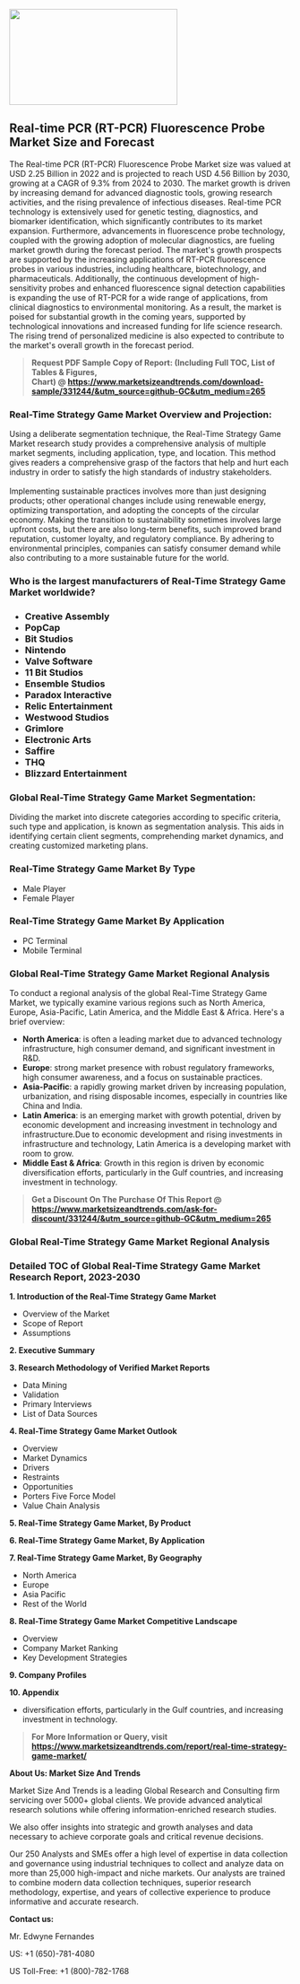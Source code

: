 <p><img class="alignnone size-medium wp-image-20088" src="https://ffe5etoiles.com/wp-content/uploads/2024/12/MST1-300x171.png" alt="" width="300" height="171" /></p><h2>Real-time PCR (RT-PCR) Fluorescence Probe Market Size and Forecast</h2><p>The Real-time PCR (RT-PCR) Fluorescence Probe Market size was valued at USD 2.25 Billion in 2022 and is projected to reach USD 4.56 Billion by 2030, growing at a CAGR of 9.3% from 2024 to 2030. The market growth is driven by increasing demand for advanced diagnostic tools, growing research activities, and the rising prevalence of infectious diseases. Real-time PCR technology is extensively used for genetic testing, diagnostics, and biomarker identification, which significantly contributes to its market expansion. Furthermore, advancements in fluorescence probe technology, coupled with the growing adoption of molecular diagnostics, are fueling market growth during the forecast period.  The market's growth prospects are supported by the increasing applications of RT-PCR fluorescence probes in various industries, including healthcare, biotechnology, and pharmaceuticals. Additionally, the continuous development of high-sensitivity probes and enhanced fluorescence signal detection capabilities is expanding the use of RT-PCR for a wide range of applications, from clinical diagnostics to environmental monitoring. As a result, the market is poised for substantial growth in the coming years, supported by technological innovations and increased funding for life science research. The rising trend of personalized medicine is also expected to contribute to the market's overall growth in the forecast period.</p></p><blockquote id="" class=""><strong>Request PDF Sample Copy of Report: (Including Full TOC, List of Tables &amp; Figures, Chart)&nbsp;@&nbsp;<strong><a href="https://www.marketsizeandtrends.com/download-sample/331244/&utm_source=github-GC&utm_medium=265" target="_blank">https://www.marketsizeandtrends.com/download-sample/331244/&utm_source=github-GC&utm_medium=265</a></strong></strong></blockquote><h3 id="" class="">Real-Time Strategy Game Market&nbsp;Overview and Projection:</h3><p id="" class="">Using a deliberate segmentation technique, the Real-Time Strategy Game Market research study provides a comprehensive analysis of multiple market segments, including application, type, and location. This method gives readers a comprehensive grasp of the factors that help and hurt each industry in order to satisfy the high standards of industry stakeholders. <br /> <br />Implementing sustainable practices involves more than just designing products; other operational changes include using renewable energy, optimizing transportation, and adopting the concepts of the circular economy. Making the transition to sustainability sometimes involves large upfront costs, but there are also long-term benefits, such improved brand reputation, customer loyalty, and regulatory compliance. By adhering to environmental principles, companies can satisfy consumer demand while also contributing to a more sustainable future for the world.</p><h3 id="" class="">Who is the largest manufacturers of&nbsp;Real-Time Strategy Game Market worldwide?</h3><h3 class=""><p><ul><li>Creative Assembly </li><li> PopCap </li><li> Bit Studios </li><li> Nintendo </li><li> Valve Software </li><li> 11 Bit Studios </li><li> Ensemble Studios </li><li> Paradox Interactive </li><li> Relic Entertainment </li><li> Westwood Studios </li><li> Grimlore </li><li> Electronic Arts </li><li> Saffire </li><li> THQ </li><li> Blizzard Entertainment</li></ul></p></h3><h3 id="" class="">Global&nbsp;Real-Time Strategy Game Market Segmentation:</h3><p id="" class="">Dividing the market into discrete categories according to specific criteria, such type and application, is known as segmentation analysis. This aids in identifying certain client segments, comprehending market dynamics, and creating customized marketing plans.</p><h3 id="" class="">Real-Time Strategy Game Market&nbsp;By Type</h3><p><p><ul><li>Male Player</li><li> Female Player</p></li></ul></p></p><h3 id="" class="">Real-Time Strategy Game Market&nbsp;By Application</h3><p class=""><p><ul><li>PC Terminal</li><li> Mobile Terminal</li></ul></p></p><h3 id="" class="">Global Real-Time Strategy Game Market Regional Analysis</h3><p id="" class="">To conduct a regional analysis of the global Real-Time Strategy Game Market, we typically examine various regions such as North America, Europe, Asia-Pacific, Latin America, and the Middle East &amp; Africa. Here's a brief overview:</p><ul><li><strong>North America</strong>: is often a leading market due to advanced technology infrastructure, high consumer demand, and significant investment in R&amp;D.</li><li><strong>Europe</strong>: strong market presence with robust regulatory frameworks, high consumer awareness, and a focus on sustainable practices.</li><li><strong>Asia-Pacific</strong>: a rapidly growing market driven by increasing population, urbanization, and rising disposable incomes, especially in countries like China and India.</li><li><strong>Latin America</strong>: is an emerging market with growth potential, driven by economic development and increasing investment in technology and infrastructure.Due to economic development and rising investments in infrastructure and technology, Latin America is a developing market with room to grow.</li><li><strong>Middle East &amp; Africa</strong>: Growth in this region is driven by economic diversification efforts, particularly in the Gulf countries, and increasing investment in technology.</li></ul><blockquote id="" class=""><strong>Get a Discount On The Purchase Of This Report @ <strong><a href="https://www.marketsizeandtrends.com/ask-for-discount/331244/&utm_source=github-GC&utm_medium=265" target="_blank">https://www.marketsizeandtrends.com/ask-for-discount/331244/&utm_source=github-GC&utm_medium=265</a></strong></strong></blockquote><h3 id="" class="">Global Real-Time Strategy Game Market Regional Analysis</h3><h3 id="" class="">Detailed TOC of Global Real-Time Strategy Game Market Research Report, 2023-2030</h3><p id="" class=""><strong>1. Introduction of the Real-Time Strategy Game Market</strong></p><ul><li>Overview of the Market</li><li>Scope of Report</li><li>Assumptions</li></ul><p id="" class=""><strong>2. Executive Summary</strong></p><p id="" class=""><strong>3. Research Methodology of Verified Market Reports</strong></p><ul><li>Data Mining</li><li>Validation</li><li>Primary Interviews</li><li>List of Data Sources</li></ul><p id="" class=""><strong>4. Real-Time Strategy Game Market Outlook</strong></p><ul><li>Overview</li><li>Market Dynamics</li><li>Drivers</li><li>Restraints</li><li>Opportunities</li><li>Porters Five Force Model</li><li>Value Chain Analysis</li></ul><p id="" class=""><strong>5. Real-Time Strategy Game Market, By Product</strong></p><p id="" class=""><strong>6. Real-Time Strategy Game Market, By Application</strong></p><p id="" class=""><strong>7. Real-Time Strategy Game Market, By Geography</strong></p><ul><li>North America</li><li>Europe</li><li>Asia Pacific</li><li>Rest of the World</li></ul><p id="" class=""><strong>8. Real-Time Strategy Game Market Competitive Landscape</strong></p><ul><li>Overview</li><li>Company Market Ranking</li><li>Key Development Strategies</li></ul><p id="" class=""><strong>9. Company Profiles</strong></p><p id="" class=""><strong>10. Appendix</strong></p><ul><li>diversification efforts, particularly in the Gulf countries, and increasing investment in technology.</li></ul><blockquote id="" class=""><strong>For More Information or Query, visit <strong><strong><a href="https://www.marketsizeandtrends.com/report/real-time-strategy-game-market/" target="_blank">https://www.marketsizeandtrends.com/report/real-time-strategy-game-market/</a></strong></strong></strong></blockquote><p id="" class=""><strong>About Us: Market Size And Trends</strong></p><p id="" class="">Market Size And Trends is a leading Global Research and Consulting firm servicing over 5000+ global clients. We provide advanced analytical research solutions while offering information-enriched research studies.</p><p id="" class="">We also offer insights into strategic and growth analyses and data necessary to achieve corporate goals and critical revenue decisions.</p><p id="" class="">Our 250 Analysts and SMEs offer a high level of expertise in data collection and governance using industrial techniques to collect and analyze data on more than 25,000 high-impact and niche markets. Our analysts are trained to combine modern data collection techniques, superior research methodology, expertise, and years of collective experience to produce informative and accurate research.</p><p id="" class=""><strong>Contact us:</strong></p><p id="" class="">Mr. Edwyne Fernandes</p><p id="" class="">US: +1 (650)-781-4080</p><p id="" class="">US Toll-Free: +1 (800)-782-1768</p>
